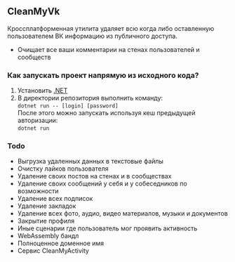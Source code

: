 ## CleanMyVk
Кроссплатформенная утилита удаляет всю когда либо оставленную пользователем ВК информацию из публичного доступа. 
* Очищает все ваши комментарии на стенах пользователей и сообществ
### Как запускать проект напрямую из исходного кода?
1. Установить [.NET](https://dot.net)
2. В директории репозитория выполнить команду:  
`dotnet run -- [login] [password]`  
После этого можно запускать используя кеш предыдущей авторизации:  
`dotnet run`
### Todo
* Выгрузка удаленных данных в текстовые файлы
* Очистку лайков пользователя
* Удаление своих постов на стенах и в сообществах
* Удаление своих сообщений у себя и у собеседников по возможности
* Удаление всех подписок
* Удаление закладок
* Удаление всех фото, аудио, видео материалов, музыки и документов
* Закрытие профиля
* Иные сценарии где пользователь мог проявить активность
* WebAssembly бандл
* Полноценное доменное имя
* Сервис CleanMyActivity
